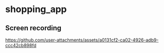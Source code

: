 # shopping_app



## Screen recording




https://github.com/user-attachments/assets/a0131cf2-ca02-4926-adb9-ccc42cb898fd

